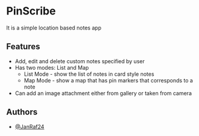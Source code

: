 
# PinScribe

It is a simple location based notes app


## Features

- Add, edit and delete custom notes specified by user
- Has two modes: List and Map
    - List Mode - show the list of notes in card style notes
    - Map Mode - show a map that has pin markers that corresponds to a note
- Can add an image attachment either from gallery or taken from camera


## Authors

- [@JanRaf24](https://github.com/JanRaf24)